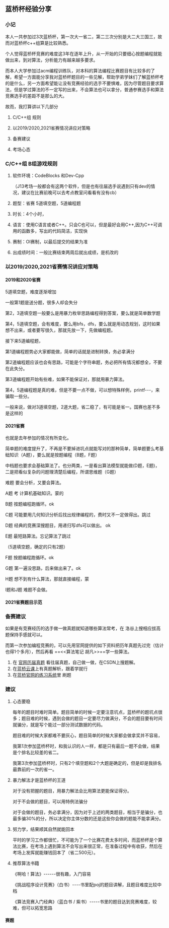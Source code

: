 ## 蓝桥杯经验分享

### 小记

本人一共参加过3次蓝桥杯，第一次大一省二，第二三次分别是大二大三国三，故而对蓝桥杯c++组算是比较熟悉。

个人觉得蓝桥杯竞赛的难度这3年在逐年上升，从一开始的只要细心按题编程就能做出来，到对算法，分析能力有越来越多要求。

而本人大学参加过acm编程训练队，对本科的算法编程比赛题目有比较多的了解，希望一方面能分享我对蓝桥杯题目的一些见解，帮助学弟学妹们了解蓝桥杯考的是什么，另一方面希望能让没有竞赛经验的选手不要惧难，因为尽管题目要求算法，但是学过算法的不一定写的出来，不会算法也可以拿分，普通参赛选手和算法竞赛选手的差距不是那么的大。

故而，我打算讲以下几部分

1. C/C++组 规则

2. 以2019/2020,2021省赛情况讲应对策略  

3. 备赛建议

4. 考场心态



### C/C++组 B组游戏规则

1. 软件环境：CodeBlocks 和Dev-Cpp 

   （J13考场一般都会有这两个软件，但是也有往届选手说遇到只有dev的情况，建议在比赛前晚可以去考点教室问看看有没有cb）

2. 题型：省赛 5道填空题，5道编程题

3. 时长：4个小时，

4. 语言：使用C语言或者C++。只会C也可以，但是最好会用C++,因为C++可调用的函数多，写出的代码简洁，实现快

5. 赛制：OI赛制，以最后提交的结果为准

6. 出成绩时间：一般比赛结束两周后就出成绩，是机改的

   

### 以2019/2020,2021省赛情况讲应对策略

#### 2019和2020省赛

5道填空题，难度逐渐增加

一般第1题是送分题，很多人却会失分

第2，3道填空题一般要么是用暴力枚举思路编程得到答案，要么就是简单数学题

第4，5道填空题，会有难度，要么用bfs，dfs，要么就是用动态规划，这时如果想不出来，或者要写很久，那就先放一下，先做编程题。

接下来5道编程题，

第1道编程题势必大家都能做，简单的话就是进制转换，务必拿满分

第2道编程题应该也会有思路，可能是个字符串题，务必把所有情况都想全，不要在此失分。

第3道编程题开始有些难，如果不能保证对，那就用暴力算法。

第4，5道编程题是真的难，但是不要一点不做，可以想特殊样例，printf---，来骗取一些分。



一般来说，做对3道填空题，2道大题，省二稳了，有可能是省一。国赛也差不多是这样的



#### 2021省赛

也就是去年参加的情况有所变化。

简单题的难度提升了，不再是不要掉进坑点就能写对的那种简单，简单题要么考基础知识（A题），要么就是按题编程（B题，F题）

中档题也要求会基础算法了。也分两类，一是看出算法模型就能做(D题，E题)，二是把看似复杂的问题理清楚后编程，所谓思维题（G题）

难题  要会分析，又要会算法。



A题 考 计算机基础知识。蒙的

B题  按题编程跑循环。ok

C题 可能要用几何知识分析后找出规律编程的，费时又不一定做得出。跳过

D题 经典的竞赛深搜题目，用递归写dfs可以做出。 ok

E题  最短路算法。忘记算法了跳过

（5道填空题，确定的只有2题）



F题 按题编程跑循环。ok

G题 第一遍没思路，后来做出来了。ok

H题 想不到有什么算法，那就直接编程，蒙 

I题和J题 难题不会做。



#### 2021省赛题目示范





### 备赛建议

如果是有竞赛经历的选手做一做真题就知道哪些算法常考，在 洛谷上搜相应拔高题保持手感就可以。

而第一次参加编程竞赛的，可以先用官网提供的如下资料把历年真题先过完（估计也得1个多月），然后再看  ==<<算法笔记  胡凡>>==学一些算法。

1. 在 [官网历届真题](https://www.lanqiao.cn/courses/2786) 看往届真题，自己做一做，在CSDN上搜题解。
2. 在[蓝桥云课](https://www.lanqiao.cn/paths/38/)上有真题解析，跟着学就行
3. 在[蓝桥官网的练习系统](http://lx.lanqiao.cn/problemsets.page)里 刷题





### 建议

1. 心态要稳

   每年的题目时难时简单。题目简单的时候一定要注意坑点，蓝桥杯的题坑点很多；题目难的时候，遇到会做的题目一定要尽力做满分，不会的题目要有时间就骗分，就是写个能过一部分测试数据的代码。

   题目难的时候大家都难不要灰心，题目简单的时候大家都会做拿奖并不容易，

   我第1次参加蓝桥杯时，和我认识的人一样，都是只有最后一题不会做，结果是个排名比较差的省二。

   我第3次参加蓝桥杯时，只有2个填空题和2个大题是确定的，但是却是我排名最靠前的一次的省一。

   

2. 暴力解法才是蓝桥杯的王道

   对于没有把握的题目，用暴力解法会比用算法更能保证得分。

   对于不会做的题目，可以用特例法骗分

   对于会做的题目，务必拿满分，因为对于上述的两类题目，相当于是骗分，也最多骗30%的分，所以决定你主体分数的还是这些你会做的题能不能拿满分。

   

3. 努力学，结果顺其自然就能回本

   平时的学习工作都很忙，不可能为了一个比赛花费太多时间，而蓝桥杯是个算法比赛，在考场上遇到算法不会写出来很正常，在准备过程中有收获，然后在考场上发挥就能赚钱回本了（省二500元）。

   

3. 推荐算法书籍

   《啊哈！算法》------很有趣，入门容易

   《挑战程序设计竞赛》（白书）----书里配poj的题目讲解，且题目难度比较中档

   《算法竞赛入门经典》（蓝白书 / 紫书）-----书里的题目达到竞赛难度，较难，但可以拓宽思路
   
   



#### 赛题









